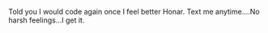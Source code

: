 Told you I would code again once I feel better Honar. Text me anytime....No harsh feelings...I get it. 
